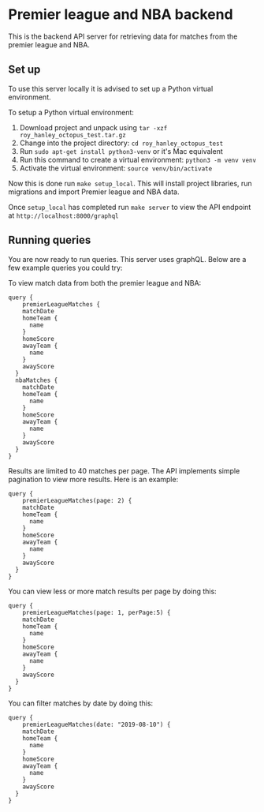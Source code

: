 Premier league and NBA backend
==============================

This is the backend API server for retrieving data for matches from the 
premier league and NBA.

Set up
------
To use this server locally it is advised to set up a Python virtual
environment. 

To setup a Python virtual environment:
1. Download project and unpack using `tar -xzf roy_hanley_octopus_test.tar.gz`
2. Change into the project directory: `cd roy_hanley_octopus_test`
3. Run `sudo apt-get install python3-venv` or it's Mac equivalent
4. Run this command to create a virtual environment: `python3 -m venv venv`
5. Activate the virtual environment: `source venv/bin/activate`

Now this is done run `make setup_local`. This will install project
libraries, run migrations and import Premier league and NBA data.

Once `setup_local` has completed run `make server` to view the
API endpoint at `http://localhost:8000/graphql`

Running queries
---------------
You are now ready to run queries. This server uses graphQL. Below are a few
example queries you could try:

To view match data from both the premier league and NBA:
```
query {
    premierLeagueMatches {
    matchDate
    homeTeam {
      name
    }
    homeScore
    awayTeam {
      name
    }
    awayScore
  }
  nbaMatches {
    matchDate
    homeTeam {
      name
    }
    homeScore
    awayTeam {
      name
    }
    awayScore    
  }
}
```

Results are limited to 40 matches per page. The API implements simple 
pagination to view more results. Here is an example:
```
query {
    premierLeagueMatches(page: 2) {
    matchDate
    homeTeam {
      name
    }
    homeScore
    awayTeam {
      name
    }
    awayScore
  }
}
```

You can view less or more match results per page by doing this:
```
query {
    premierLeagueMatches(page: 1, perPage:5) {
    matchDate
    homeTeam {
      name
    }
    homeScore
    awayTeam {
      name
    }
    awayScore
  }
}
```

You can filter matches by date by doing this:
```
query {
    premierLeagueMatches(date: "2019-08-10") {
    matchDate
    homeTeam {
      name
    }
    homeScore
    awayTeam {
      name
    }
    awayScore
  }
}
```
